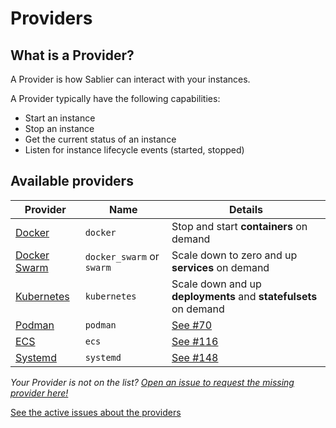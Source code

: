 # Providers

## What is a Provider?

A Provider is how Sablier can interact with your instances.

A Provider typically have the following capabilities:
- Start an instance
- Stop an instance
- Get the current status of an instance
- Listen for instance lifecycle events (started, stopped)

## Available providers

| Provider                                | Name                      | Details                                                          |
| --------------------------------------- | ------------------------- | ---------------------------------------------------------------- |
| [Docker](/providers/docker)             | `docker`                  | Stop and start **containers** on demand                          |
| [Docker Swarm](/providers/docker_swarm) | `docker_swarm` or `swarm` | Scale down to zero and up **services** on demand                 |
| [Kubernetes](/providers/kubernetes)     | `kubernetes`              | Scale down and up **deployments** and **statefulsets** on demand |
| [Podman](/providers/podman)             | `podman`                  | [See #70](https://github.com/acouvreur/sablier/issues/70)        |
| [ECS](/providers/ec2)                   | `ecs`                     | [See #116](https://github.com/acouvreur/sablier/issues/116)      |
| [Systemd](/providers/systemd)           | `systemd`                 | [See #148](https://github.com/acouvreur/sablier/issues/148)      |

*Your Provider is not on the list? [Open an issue to request the missing provider here!](https://github.com/acouvreur/sablier/issues/new?assignees=&labels=enhancement%2C+provider&projects=&template=instance-provider-request.md&title=Add+%60%5BPROVIDER%5D%60+provider)*

[See the active issues about the providers](https://github.com/acouvreur/sablier/issues?q=is%3Aopen+is%3Aissue+label%3Aprovider)